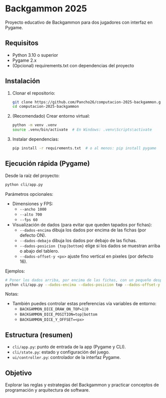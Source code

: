 # Backgammon 2025

Proyecto educativo de Backgammon para dos jugadores con interfaz en Pygame.

## Requisitos

- Python 3.10 o superior
- Pygame 2.x
- (Opcional) requirements.txt con dependencias del proyecto

## Instalación

1. Clonar el repositorio:
   ```bash
   git clone https://github.com/Pancho26/computacion-2025-backgammon.git
   cd computacion-2025-backgammon
   ```
2. (Recomendado) Crear entorno virtual:
   ```bash
   python -m venv .venv
   source .venv/bin/activate  # En Windows: .venv\Scripts\activate
   ```
3. Instalar dependencias:
   ```bash
   pip install -r requirements.txt  # o al menos: pip install pygame
   ```

## Ejecución rápida (Pygame)

Desde la raíz del proyecto:
```bash
python cli/app.py
```

Parámetros opcionales:
- Dimensiones y FPS:
  - `--ancho 1000`
  - `--alto 700`
  - `--fps 60`
- Visualización de dados (para evitar que queden tapados por fichas):
  - `--dados-encima` dibuja los dados por encima de las fichas (por defecto ON).
  - `--dados-debajo` dibuja los dados por debajo de las fichas.
  - `--dados-posicion {top|bottom}` elige si los dados se muestran arriba o abajo del tablero.
  - `--dados-offset-y <px>` ajuste fino vertical en píxeles (por defecto 16).

Ejemplos:
```bash
# Poner los dados arriba, por encima de las fichas, con un pequeño desplazamiento
python cli/app.py --dados-encima --dados-posicion top --dados-offset-y 16
```

Notas:
- También puedes controlar estas preferencias vía variables de entorno:
  - `BACKGAMMON_DICE_DRAW_ON_TOP=1|0`
  - `BACKGAMMON_DICE_POSITION=top|bottom`
  - `BACKGAMMON_DICE_Y_OFFSET=<px>`

## Estructura (resumen)

- `cli/app.py`: punto de entrada de la app (Pygame y CLI).
- `cli/state.py`: estado y configuración del juego.
- `ui/controller.py`: controlador de la interfaz Pygame.

## Objetivo

Explorar las reglas y estrategias del Backgammon y practicar conceptos de programación y arquitectura de software.
